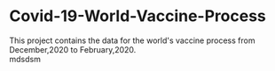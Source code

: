 # Covid-19-World-Vaccine-Process
This project contains  the data for the world's vaccine process from December,2020 to February,2020.  
mdsdsm
